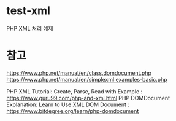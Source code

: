 # test-xml
PHP XML 처리 예제

# 참고
https://www.php.net/manual/en/class.domdocument.php
https://www.php.net/manual/en/simplexml.examples-basic.php

PHP XML Tutorial: Create, Parse, Read with Example : 
https://www.guru99.com/php-and-xml.html
PHP DOMDocument Explanation: Learn to Use XML DOM Document : 
https://www.bitdegree.org/learn/php-domdocument

